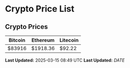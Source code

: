 # Crypto Price List

## Crypto Prices
| Bitcoin | Ethereum | Litecoin |
| ------- | -------- | -------- |
| $83916 | $1918.36 | $92.22 |
**Last Updated:** 2025-03-15 08:49 UTC
**Last Updated:** $DATE$
